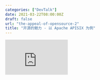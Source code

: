 ```yaml
---
categories: ["DevTalk"]
date: 2021-03-22T08:00:00Z
draft: false
url: "the-appeal-of-opensource-2"
title: "开源的魅力 - 以 Apache APISIX 为例"
---
```


<iframe width="200" height="113" src="https://www.youtube.com/embed/A_geiZHnvv8?feature=oembed" frameborder="0" allow="accelerometer; autoplay; clipboard-write; encrypted-media; gyroscope; picture-in-picture" allowfullscreen></iframe>
